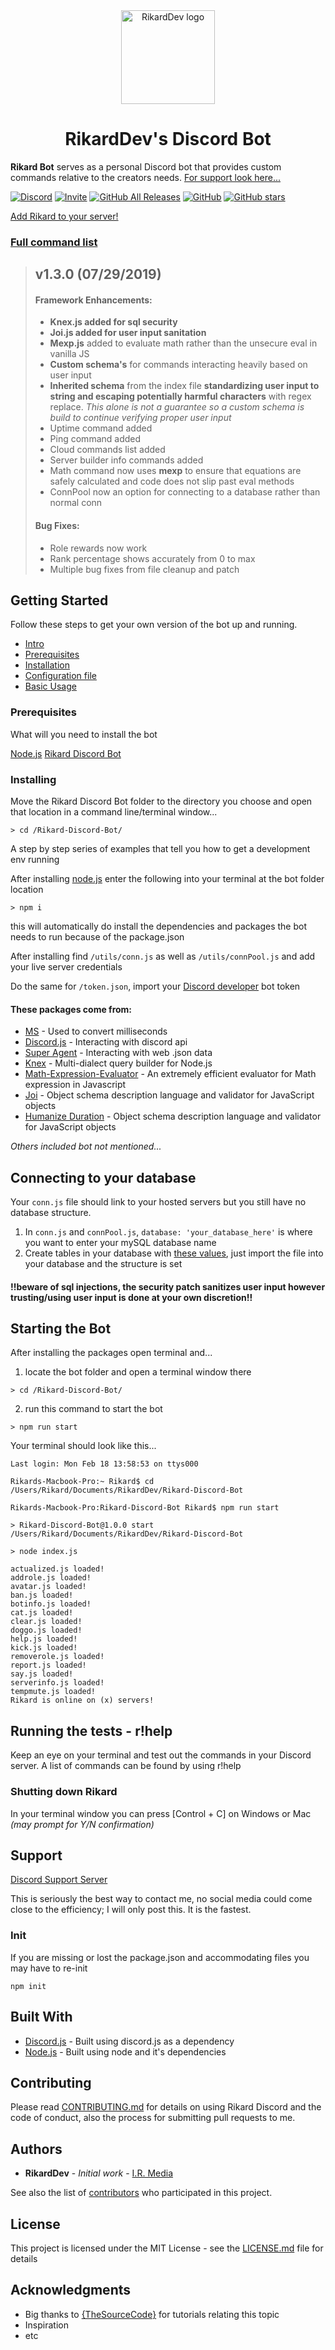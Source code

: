 <div align="center">
  <a href="https://discordapp.com/oauth2/authorize?client_id=546796439725015050&permissions=2080898167&scope=bot">
    <img src="https://i.imgur.com/Y1Z0WBT.png" alt="RikardDev logo" width="150" height="150">
  </a>
</div>
<h1 align="center">RikardDev's Discord Bot</h1>


**Rikard Bot** serves as a personal Discord bot that provides custom commands relative to the creators needs. [For support look here...](https://github.com/riforik/Rikard-Discord-Bot/blob/production/README.md#support)


[![Discord](https://img.shields.io/discord/600715508697792551.svg?color=%237289DA&logo=discord&logoColor=White&style=flat)](https://discord.gg/mZzsJfg)
[![Invite](https://img.shields.io/badge/Rikard-Invite%20to%20Server.svg?color=%237289DA&logo=discord&logoColor=White&style=flat)](https://discordapp.com/oauth2/authorize?client_id=546796439725015050&permissions=2080898167&scope=bot)
[![GitHub All Releases](https://img.shields.io/github/downloads/riforik/Rikard-Discord-Bot/total.svg)](https://github.com/riforik/Rikard-Discord-Bot/blob/master/)
[![GitHub](https://img.shields.io/github/license/riforik/Rikard-Discord-Bot.svg)](https://github.com/riforik/Rikard-Discord-Bot/blob/staging/LICENSE)
[![GitHub stars](https://img.shields.io/github/stars/riforik/Rikard-Discord-Bot.svg?style=social)](https://github.com/riforik/Rikard-Discord-Bot/stargazers)

[Add Rikard to your server!](https://discordapp.com/oauth2/authorize?client_id=546796439725015050&permissions=2080898167&scope=bot)

### [Full command list](./commands/CommandList.md)

> ## v1.3.0 (07/29/2019)
>
> #### Framework Enhancements:
>
> - **Knex.js added for sql security**
> - **Joi.js added for user input sanitation**
> - **Mexp.js** added to evaluate math rather than the unsecure eval in vanilla JS
> - **Custom schema's** for commands interacting heavily based on user input
> - **Inherited schema** from the index file **standardizing user input to string and escaping potentially harmful characters** with regex replace. *This alone is not a guarantee so a custom schema is build to continue verifying proper user input*
> - Uptime command added
> - Ping command added
> - Cloud commands list added
> - Server builder info commands added
> - Math command now uses **mexp** to ensure that equations are safely calculated and code does not slip past eval methods
> - ConnPool now an option for connecting to a database rather than normal conn
>
> #### Bug Fixes:
> - Role rewards now work
> - Rank percentage shows accurately from 0 to max
> - Multiple bug fixes from file cleanup and patch


## Getting Started
Follow these steps to get your own version of the bot up and running.

- [Intro](#rikarddevs-discord-bot)
- [Prerequisites](#prerequisites)
- [Installation](#installing)
- [Configuration file](#connecting-to-your-database)
- [Basic Usage](#starting-the-bot)

### Prerequisites

What will you need to install the bot

[Node.js](https://nodejs.org/en/)
[Rikard Discord Bot](https://github.com/riforik/Rikard-Discord-Bot/releases/tag/v1.2.0)

### Installing
Move the Rikard Discord Bot folder to the directory you choose and open that location in a command line/terminal window...

```shell
> cd /Rikard-Discord-Bot/
```

A step by step series of examples that tell you how to get a development env running

After installing [node.js](https://nodejs.org/en/) enter the following into your terminal at the bot folder location

```shell
> npm i
```
this will automatically do install the dependencies and packages the bot needs to run because of the package.json

After installing find `/utils/conn.js` as well as `/utils/connPool.js` and add your live server credentials

Do the same for `/token.json`, import your [Discord developer](https://discordapp.com/developers/applications/) bot token


#### These packages come from:

* [MS](https://www.npmjs.com/package/ms) - Used to convert milliseconds
* [Discord.js](https://discord.js.org/#/) - Interacting with discord api
* [Super Agent](https://www.npmjs.com/package/superagent) - Interacting with web .json data
* [Knex](https://www.npmjs.com/package/superagent) - Multi-dialect query builder for Node.js
* [Math-Expression-Evaluator](https://www.npmjs.com/package/superagent) - An extremely efficient evaluator for Math expression in Javascript
* [Joi](https://www.npmjs.com/package/@hapi/joi) - Object schema description language and validator for JavaScript objects
* [Humanize Duration](https://www.npmjs.com/package/humanize-duration) - Object schema description language and validator for JavaScript objects

*Others included bot not mentioned...*





## Connecting to your database
Your `conn.js` file should link to your hosted servers but you still have no database structure.

1. In `conn.js` and `connPool.js`, `database: 'your_database_here'` is where you want to enter your mySQL database name
2. Create tables in your database with [these values](https://github.com/riforik/Rikard-Discord-Bot/tree/production/utils/db.sql), just import the file into your database and the structure is set


#### !!beware of **sql injections**, the security patch sanitizes user input however trusting/using user input is done at your own discretion!!


## Starting the Bot
After installing the packages
open terminal and...

1. locate the bot folder and open a terminal window there
```shell
> cd /Rikard-Discord-Bot/
```

2. run this command to start the bot
```shell
> npm run start
```

Your terminal should look like this...
```shell
Last login: Mon Feb 18 13:58:53 on ttys000

Rikards-Macbook-Pro:~ Rikard$ cd /Users/Rikard/Documents/RikardDev/Rikard-Discord-Bot

Rikards-Macbook-Pro:Rikard-Discord-Bot Rikard$ npm run start

> Rikard-Discord-Bot@1.0.0 start /Users/Rikard/Documents/RikardDev/Rikard-Discord-Bot

> node index.js

actualized.js loaded!
addrole.js loaded!
avatar.js loaded!
ban.js loaded!
botinfo.js loaded!
cat.js loaded!
clear.js loaded!
doggo.js loaded!
help.js loaded!
kick.js loaded!
removerole.js loaded!
report.js loaded!
say.js loaded!
serverinfo.js loaded!
tempmute.js loaded!
Rikard is online on (x) servers!
```

## Running the tests - r!help

Keep an eye on your terminal and test out the commands in your Discord server. A list of commands can be found by using r!help

### Shutting down Rikard

In your terminal window you can press [Control + C] on Windows or Mac *(may prompt for Y/N confirmation)*

## Support

[Discord Support Server](https://discord.gg/mZzsJfg)

This is seriously the best way to contact me, no social media could come close to the efficiency; I will only post this. It is the fastest.

### Init

If you are missing or lost the package.json and accommodating files you may have to re-init

```shell
npm init
```

## Built With

* [Discord.js](https://discord.js.org/#/) - Built using discord.js as a dependency
* [Node.js](https://nodejs.org/en/) - Built using node and it's dependencies

## Contributing

Please read [CONTRIBUTING.md](https://gist.github.com/PurpleBooth/b24679402957c63ec426) for details on using Rikard Discord and the code of conduct, also the process for submitting pull requests to me.


## Authors

* **RikardDev** - *Initial work* - [I.R. Media](https://isaiahrobinson.ca/)

See also the list of [contributors](https://github.com/riforik/Rikard-Discord-Bot/contributors) who participated in this project.

## License

This project is licensed under the MIT License - see the [LICENSE.md](LICENSE.md) file for details

## Acknowledgments

* Big thanks to [{TheSourceCode}](https://www.youtube.com/channel/UCNXt2MrZaqfIBknamqwzeXA) for tutorials relating this topic
* Inspiration
* etc
